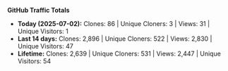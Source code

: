 
**GitHub Traffic Totals**

- **Today (2025-07-02):** Clones: 86 | Unique Cloners: 3 | Views: 31 | Unique Visitors: 1
- **Last 14 days:** Clones: 2,896 | Unique Cloners: 522 | Views: 2,830 | Unique Visitors: 47
- **Lifetime:** Clones: 2,639 | Unique Cloners: 531 | Views: 2,447 | Unique Visitors: 54
